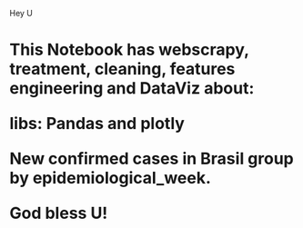 <hq>Hey U<h1>

This Notebook has webscrapy, treatment, cleaning, features engineering and DataViz about:

libs: Pandas and plotly

New confirmed cases in Brasil group by epidemiological_week.

God bless U!
